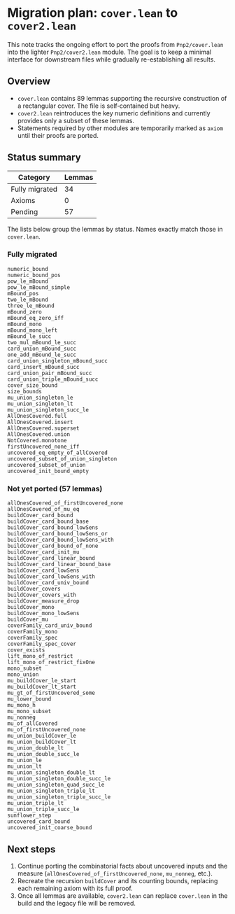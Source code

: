 # Migration plan: `cover.lean` to `cover2.lean`

This note tracks the ongoing effort to port the proofs from `Pnp2/cover.lean`
into the lighter `Pnp2/cover2.lean` module.  The goal is to keep a minimal
interface for downstream files while gradually re-establishing all results.

## Overview

* `cover.lean` contains 89 lemmas supporting the recursive construction of a
  rectangular cover.  The file is self‑contained but heavy.
* `cover2.lean` reintroduces the key numeric definitions and currently provides
  only a subset of these lemmas.
* Statements required by other modules are temporarily marked as `axiom` until
their proofs are ported.

## Status summary

| Category | Lemmas |
|---------|--------|
| Fully migrated | 34 |
| Axioms | 0 |
| Pending | 57 |

The lists below group the lemmas by status.  Names exactly match those in
`cover.lean`.

### Fully migrated

```
numeric_bound
numeric_bound_pos
pow_le_mBound
pow_le_mBound_simple
mBound_pos
two_le_mBound
three_le_mBound
mBound_zero
mBound_eq_zero_iff
mBound_mono
mBound_mono_left
mBound_le_succ
two_mul_mBound_le_succ
card_union_mBound_succ
one_add_mBound_le_succ
card_union_singleton_mBound_succ
card_insert_mBound_succ
card_union_pair_mBound_succ
card_union_triple_mBound_succ
cover_size_bound
size_bounds
mu_union_singleton_le
mu_union_singleton_lt
mu_union_singleton_succ_le
AllOnesCovered.full
AllOnesCovered.insert
AllOnesCovered.superset
AllOnesCovered.union
NotCovered.monotone
firstUncovered_none_iff
uncovered_eq_empty_of_allCovered
uncovered_subset_of_union_singleton
uncovered_subset_of_union
uncovered_init_bound_empty
```

### Not yet ported (57 lemmas)

```
allOnesCovered_of_firstUncovered_none
allOnesCovered_of_mu_eq
buildCover_card_bound
buildCover_card_bound_base
buildCover_card_bound_lowSens
buildCover_card_bound_lowSens_or
buildCover_card_bound_lowSens_with
buildCover_card_bound_of_none
buildCover_card_init_mu
buildCover_card_linear_bound
buildCover_card_linear_bound_base
buildCover_card_lowSens
buildCover_card_lowSens_with
buildCover_card_univ_bound
buildCover_covers
buildCover_covers_with
buildCover_measure_drop
buildCover_mono
buildCover_mono_lowSens
buildCover_mu
coverFamily_card_univ_bound
coverFamily_mono
coverFamily_spec
coverFamily_spec_cover
cover_exists
lift_mono_of_restrict
lift_mono_of_restrict_fixOne
mono_subset
mono_union
mu_buildCover_le_start
mu_buildCover_lt_start
mu_gt_of_firstUncovered_some
mu_lower_bound
mu_mono_h
mu_mono_subset
mu_nonneg
mu_of_allCovered
mu_of_firstUncovered_none
mu_union_buildCover_le
mu_union_buildCover_lt
mu_union_double_lt
mu_union_double_succ_le
mu_union_le
mu_union_lt
mu_union_singleton_double_lt
mu_union_singleton_double_succ_le
mu_union_singleton_quad_succ_le
mu_union_singleton_triple_lt
mu_union_singleton_triple_succ_le
mu_union_triple_lt
mu_union_triple_succ_le
sunflower_step
uncovered_card_bound
uncovered_init_coarse_bound
```

## Next steps

1. Continue porting the combinatorial facts about uncovered inputs and the measure
   (`allOnesCovered_of_firstUncovered_none`, `mu_nonneg`, etc.).
2. Recreate the recursion `buildCover` and its counting bounds,
   replacing each remaining axiom with its full proof.
3. Once all lemmas are available, `cover2.lean` can replace `cover.lean` in the
   build and the legacy file will be removed.

